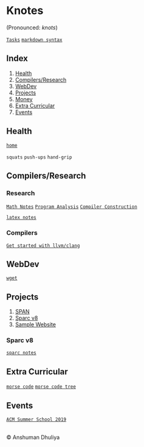 Knotes
====================
(Pronounced: *knots*)

[`Tasks`](tasks.html)
[`markdown syntax`](webdev/markdown.html)

Index
--------
1. [Health](#health)
2. [Compilers/Research](#compilers)
3. [WebDev](#webdev)
4. [Projects](#projects)
5. [Money](#money)
6. [Extra Curricular](#extra)
7. [Events](#events)

Health <a name="health"></a>
---------------
[`home`](health/index.html)

`squats` `push-ups` `hand-grip`

Compilers/Research <a name="compilers"></a>
------------------------

### Research

[`Math Notes`](math/math.html)
[`Program Analysis`](program-analysis/pa.html)
[`Compiler Construction`](compilers/index.html)

[`latex notes`](latex/latex.html)

### Compilers

[`Get started with llvm/clang`](compilers/llvm/get_started.html)

WebDev <a name="webdev"></a>
-------------------------
[`wget`](webdev/wget.html)

Projects <a name="projects"></a>
----------------
1. [SPAN](span/span.html)
2. [Sparc v8](#sparc)
3. [Sample Website](http://localhost:5055)

### Sparc v8 <a name="sparc"></a>
[`sparc notes`](sparc/sparc.html)

Extra Curricular <a name="extra"></a>
---------------------------
[`morse code`](extra-curricular/international-morse-code.png)
[`morse code tree`](extra-curricular/morse-code-tree.jpg)

Events <a name="events"></a>
----------------
[`ACM Summer School 2019`](events/acm-summer-school-2019/index.html)

<div class="footer">
<br/>
&copy; Anshuman Dhuliya
<br/>
</div>


